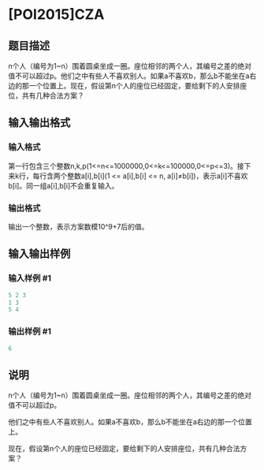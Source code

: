 # [POI2015]CZA

## 题目描述

n个人（编号为1~n）围着圆桌坐成一圈。座位相邻的两个人，其编号之差的绝对值不可以超过p。他们之中有些人不喜欢别人。如果a不喜欢b，那么b不能坐在a右边的那一个位置上。现在，假设第n个人的座位已经固定，要给剩下的人安排座位，共有几种合法方案？

## 输入输出格式

### 输入格式

第一行包含三个整数n,k,p(1<=n<=1000000,0<=k<=100000,0<=p<=3)。接下来k行，每行含两个整数a[i],b[i](1 <= a[i],b[i] <= n, a[i]≠b[i])，表示a[i]不喜欢b[i]。同一组a[i],b[i]不会重复输入。

### 输出格式

输出一个整数，表示方案数模10^9+7后的值。

## 输入输出样例

### 输入样例 #1

```cpp
5 2 3
1 3
5 4
```


### 输出样例 #1

```cpp
6
```


## 说明

n个人（编号为1~n）围着圆桌坐成一圈。座位相邻的两个人，其编号之差的绝对值不可以超过p。

他们之中有些人不喜欢别人。如果a不喜欢b，那么b不能坐在a右边的那一个位置上。

现在，假设第n个人的座位已经固定，要给剩下的人安排座位，共有几种合法方案？

